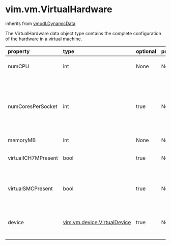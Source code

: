 vim.vm.VirtualHardware
======================
inherits from [vmodl.DynamicData](docs/vmodl.DynamicData.md)


The VirtualHardware data object type contains the complete configuration   of the hardware in a virtual machine.

| property | type | optional | priv | desc |
|:---------|:-----|:---------|:-----|:-----|
| numCPU | int | None | None | Number of virtual CPUs present in this virtual machine. |
| numCoresPerSocket | int | true | None | Number of cores used to distribute virtual CPUs among sockets   in this virtual machine.   If the value is unset it implies to numCoresPerSocket = 1. |
| memoryMB | int | None | None | Memory size, in MB. |
| virtualICH7MPresent | bool | true | None | Does this virtual machine have Virtual Intel I/O Controller Hub 7 |
| virtualSMCPresent | bool | true | None | Does this virtual machine have System Management Controller |
| device | [vim.vm.device.VirtualDevice](vim.vm.device.VirtualDevice.md "vim.vm.device.VirtualDevice") | true | None | The set of virtual devices belonging to the virtual machine.   This list is unordered. |


